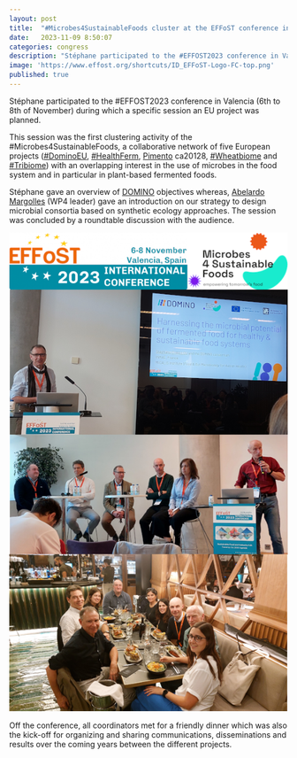 ```yaml
---
layout: post
title:  "#Microbes4SustainableFoods cluster at the EFFoST conference in Valencia"
date:   2023-11-09 8:50:07
categories: congress
description: "Stéphane participated to the #EFFOST2023 conference in Valencia"
image: 'https://www.effost.org/shortcuts/ID_EFFoST-Logo-FC-top.png'
published: true
---
```


Stéphane participated to the #EFFOST2023 conference in Valencia (6th to 8th of November) during which a specific session an EU project was planned. 

This session was the first clustering activity of the #Microbes4SustainableFoods, a collaborative network of five European projects ([#DominoEU](https://twitter.com/hashtag/DominoEU), [#HealthFerm](https://twitter.com/hashtag/HealthFerm), [Pimento](https://fme.micalis.fr/projects/pimento/) ca20128, [#Wheatbiome](https://twitter.com/hashtag/Wheatbiome) and [#Tribiome](https://twitter.com/hashtag/Tribiome)) with an overlapping interest in the use of microbes in the food system and in particular in plant-based fermented foods.

Stéphane gave an overview of [DOMINO](https://fme.micalis.fr/projects/domino/) objectives whereas, [Abelardo Margolles](https://aaci.es/abelardo-margolles-barros/) (WP4 leader) gave an introduction on our strategy to design microbial consortia based on synthetic ecology approaches. The session was concluded by a roundtable discussion with the audience. 

![](/img/2023_news_effost.png)


Off the conference, all coordinators met for a friendly dinner which was also the kick-off for organizing and sharing communications, disseminations and results over the coming years between the different projects.
